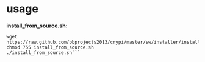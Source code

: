 usage
=====

__install_from_source.sh:__
```
wget https://raw.github.com/bbprojects2013/crypi/master/sw/installer/install_from_source.sh
chmod 755 install_from_source.sh
./install_from_source.sh```

